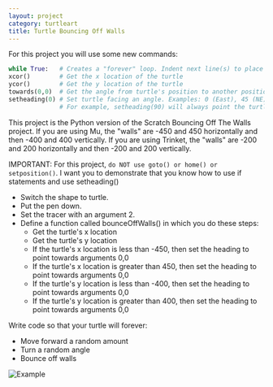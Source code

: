 ```yaml
---
layout: project
category: turtleart
title: Turtle Bouncing Off Walls
---
```

For this project you will use some new commands:
```python
while True:   # Creates a "forever" loop. Indent next line(s) to place them inside the loop
xcor()        # Get the x location of the turtle
ycor()        # Get the y location of the turtle
towards(0,0)  # Get the angle from turtle's position to another position (x,y) or another turtle
setheading(0) # Set turtle facing an angle. Examples: 0 (East), 45 (NE), 90 (N), 180 (W), 270 (S)
              # For example, setheading(90) will always point the turtle North.
```
This project is the Python version of the Scratch Bouncing Off The Walls project. If you are using Mu, the "walls" are -450 and 450 horizontally and then -400 and 400 vertically. If you are using Trinket, the "walls" are -200 and 200 horizontally and then -200 and 200 vertically.

IMPORTANT: For this project, ```do NOT use goto() or home() or setposition()```. I want you to demonstrate that you know how to use if statements and use setheading()

- Switch the shape to turtle.
- Put the pen down.
- Set the tracer with an argument 2.
- Define a function called bounceOffWalls() in which you do these steps:
  - Get the turtle's x location
  - Get the turtle's y location
  - If the turtle's x location is less than -450, then set the heading to point towards arguments 0,0
  - If the turtle's x location is greater than 450, then set the heading to point towards arguments 0,0
  - If the turtle's y location is less than -400, then set the heading to point towards arguments 0,0
  - If the turtle's y location is greater than 400, then set the heading to point towards arguments 0,0

Write code so that your turtle will forever:
- Move forward a random amount
- Turn a random angle
- Bounce off walls

![Example](/apcsp/turtleart/randwalk11.jpg)
